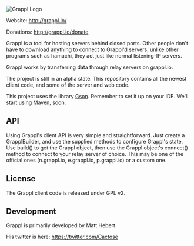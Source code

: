 ![Grappl Logo](https://dl.dropboxusercontent.com/u/34769058/grappl/glogo3.png)

Website: http://grappl.io/

Donations: http://grappl.io/donate

Grappl is a tool for hosting servers behind closed ports.
Other people don't have to download anything to connect to Grappl'd servers, unlike other programs such as hamachi, they
act just like normal listening-IP servers.

Grappl works by transferring data through relay servers on grappl.io.

The project is still in an alpha state. This repository contains all the newest client code, and some of the server and web code.

This project uses the library [Gson](https://github.com/google/gson). Remember to set it up on your IDE.
We'll start using Maven, soon.

## API

Using Grappl's client API is very simple and straightforward. Just create a GrapplBuilder, and use
the supplied methods to configure Grappl's state. Use build() to get the Grappl object,
then use the Grappl object's connect() method to connect to your relay server of choice. This
may be one of the official ones (n.grappl.io, e.grappl.io, p.grappl.io) or a custom one.

## License

The Grappl client code is released under GPL v2.

## Development

Grappl is primarily developed by Matt Hebert.

His twitter is here: https://twitter.com/Cactose
